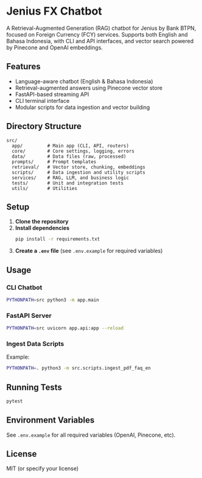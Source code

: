 # Jenius FX Chatbot

A Retrieval-Augmented Generation (RAG) chatbot for Jenius by Bank BTPN, focused on Foreign Currency (FCY) services. Supports both English and Bahasa Indonesia, with CLI and API interfaces, and vector search powered by Pinecone and OpenAI embeddings.

## Features

- Language-aware chatbot (English & Bahasa Indonesia)
- Retrieval-augmented answers using Pinecone vector store
- FastAPI-based streaming API
- CLI terminal interface
- Modular scripts for data ingestion and vector building

## Directory Structure

```
src/
  app/         # Main app (CLI, API, routers)
  core/        # Core settings, logging, errors
  data/        # Data files (raw, processed)
  prompts/     # Prompt templates
  retrieval/   # Vector store, chunking, embeddings
  scripts/     # Data ingestion and utility scripts
  services/    # RAG, LLM, and business logic
  tests/       # Unit and integration tests
  utils/       # Utilities
```

## Setup

1. **Clone the repository**
2. **Install dependencies**
   ```bash
   pip install -r requirements.txt
   ```
3. **Create a `.env` file** (see `.env.example` for required variables)

## Usage

### CLI Chatbot

```bash
PYTHONPATH=src python3 -m app.main
```

### FastAPI Server

```bash
PYTHONPATH=src uvicorn app.api:app --reload
```

### Ingest Data Scripts

Example:

```bash
PYTHONPATH=. python3 -m src.scripts.ingest_pdf_faq_en
```

## Running Tests

```bash
pytest
```

## Environment Variables

See `.env.example` for all required variables (OpenAI, Pinecone, etc).

## License

MIT (or specify your license)
